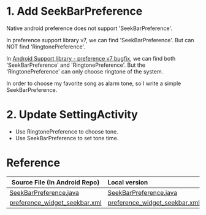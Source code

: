 # 1. Add SeekBarPreference

Native android preference does not support 'SeekBarPreference'.

In preference support library v7, we can find 'SeekBarPreference'. But can NOT find 'RingtonePreference'.

In [Android Support library - preference v7 bugfix](https://github.com/Gericop/Android-Support-Preference-V7-Fix), we can find both 'SeekBarPreference' and 'RingtonePreference'. But the 'RingtonePreference' can only choose ringtone of the system.

In order to choose my favorite song as alarm tone, so I write a simple SeekBarPreference.

# 2. Update SettingActivity

* Use RingtonePreference to choose tone.
* Use SeekBarPreference to set tone time.

# Reference

| Source File (In Android Repo)| Local version |
| ------------- |:-------------|
| [SeekBarPreference.java](https://github.com/aosp-mirror/platform_frameworks_base/blob/master/core/java/android/preference/SeekBarPreference.java) | [SeekBarPreference.java](ref/SeekBarPreference.java) |
| [preference_widget_seekbar.xml](https://github.com/aosp-mirror/platform_frameworks_base/blob/master/core/res/res/layout/preference_widget_seekbar.xml) | [preference_widget_seekbar.xml](ref/preference_widget_seekbar.xml) |
